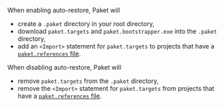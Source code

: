 When enabling auto-restore, Paket will

- create a `.paket` directory in your root directory,
- download `paket.targets` and `paket.bootstrapper.exe` into the `.paket`
  directory,
- add an `<Import>` statement for `paket.targets` to projects that have a
  [`paket.references` file](references-files.html).

When disabling auto-restore, Paket will

- remove `paket.targets` from the `.paket` directory,
- remove the `<Import>` statement for `paket.targets` from projects that have
  a [`paket.references` file](references-files.html).
